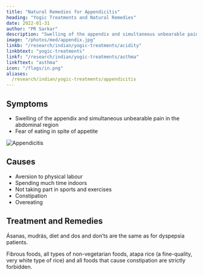 ```yaml
---
title: "Natural Remedies for Appendicitis"
heading: "Yogic Treatments and Natural Remedies"
date: 2022-01-31
author: "PR Sarkar"
description: "Swelling of the appendix and simultaneous unbearable pain in the abdominal region; fear of eating in spite of appetite or desire for food"
image: "/photos/med/appendix.jpg"
linkb: "/research/indian/yogic-treatments/acidity"
linkbtext: "yogic-treatments"
linkf: "/research/indian/yogic-treatments/asthma"
linkftext: "asthma"
icon: "/flags/in.png"
aliases:
  /research/indian/yogic-treatments/appendicitis
---
```



## Symptoms

- Swelling of the appendix and simultaneous unbearable pain in the abdominal region
- Fear of eating in spite of appetite

![Appendicitis](/photos/med/appendix.jpg)


## Causes

- Aversion to physical labour
- Spending much time indoors
- Not taking part in sports and exercises
- Constipation
- Overeating


## Treatment and Remedies

Ásanas, mudrás, diet and dos and don’ts are the same as for dyspepsia patients. 

Fibrous foods, all types of non-vegetarian foods, atapa rice (a fine-quality, very white type of rice) and all foods that cause constipation are strictly forbidden.


